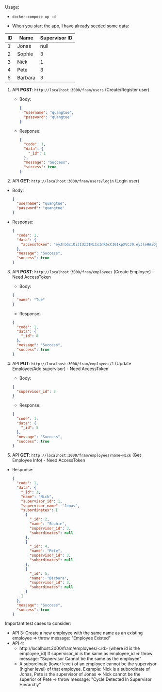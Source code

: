 Usage:
- `docker-compose up -d`

- When you start the app, I have already seeded some data:

| ID | Name    | Supervisor ID |
|----|---------|---------------|
| 1  | Jonas   | null          |
| 2  | Sophie  | 3             |
| 3  | Nick    | 1             |
| 4  | Pete    | 3             |
| 5  | Barbara | 3             |


1. API **POST**: `http://localhost:3000/fram/users` (Create/Register user)
   - Body:
     ```json
     {
       "username": "quangtue",
       "password": "quangtue"
     }
     ```
   - Response:
     ```json
     {
       "code": 1,
       "data": {
         "_id": 1
       },
       "message": "Success",
       "success": true
     }
     ```

2. API **GET**: `http://localhost:3000/fram/users/login` (Login user)
- Body:
  ```json
  {
    "username": "quangtue",
    "password": "quangtue"
  }
  ```
- Response:
  ```json
  {
    "code": 1,
    "data": {
      "accessToken": "eyJhbGciOiJIUzI1NiIsInR5cCI6IkpXVCJ9.eyJleHAiOjE2ODYyMDg0MzQsImlkIjoxLCJ1c2VybmFtZSI6InF1YW5ndHVlIn0.gLhDlC1Jxlu6YitMFfGxiei6PYdoyAmFiKt8w3JD3ow"
    },
    "message": "Success",
    "success": true
  }
  ```

3. API **POST**: `http://localhost:3000/fram/employees` (Create Employee) - Need AccessToken
    - Body:
     ```json
     {
       "name": "Tue"
     }
     ```
    - Response:
     ```json
     {
       "code": 1,
       "data": {
         "_id": 8
       },
       "message": "Success",
       "success": true
     }
     ```
4. API **PUT**: `http://localhost:3000/fram/employees/1` (Update Employee/Add supervisor) - Need AccessToken
    - Body:
     ```json
     {
       "supervisor_id": 3
     }
     ```
    - Response:
     ```json
     {
       "code": 1,
       "data": {
         "_id": 5
       },
       "message": "Success",
       "success": true
     }
     ```

5. API **GET**: `http://localhost:3000/fram/employees?name=Nick` (Get Employee Info) - Need AccessToken
- Response:
  ```json
  {
    "code": 1,
    "data": {
      "_id": 3,
      "name": "Nick",
      "supervisor_id": 1,
      "supervisor_name": "Jonas",
      "subordinates": [
        {
          "_id": 2,
          "name": "Sophie",
          "supervisor_id": 3,
          "subordinates": null
        },
        {
          "_id": 4,
          "name": "Pete",
          "supervisor_id": 3,
          "subordinates": null
        },
        {
          "_id": 5,
          "name": "Barbara",
          "supervisor_id": 3,
          "subordinates": null
        }
      ]
    },
    "message": "Success",
    "success": true
  }
  ```

Important test cases to consider:

- API 3:
    Create a new employee with the same name as an existing employee => throw message: "Employee Existed"
- API 4:
    + http://localhost:3000/fram/employees/<:id> (where id is the employee_id)
      If supervisor_id is the same as employee_id => throw message: "Supervisor Cannot be the same as the employee"
    + A subordinate (lower level) of an employee cannot be the supervisor (higher level) of that employee.
      Example:
      Nick is a subordinate of Jonas, Pete is the supervisor of Jonas => Nick cannot be the superior of Pete
      => throw message: "Cycle Detected In Supervisor Hierarchy"